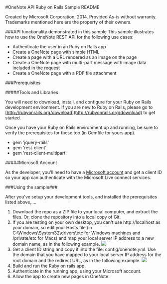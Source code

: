 #OneNote API Ruby on Rails Sample README

Created by Microsoft Corporation, 2014. Provided As-is without warranty. Trademarks mentioned here are the property of their owners.
 
###API functionality demonstrated in this sample
This sample illustrates how to use the OneNote REST API for the following use cases:
    
* Authenticate the user in an Ruby on Rails app
* Create a OneNote page with simple HTML 
* Create a page with a URL rendered as an image on the page
* Create a OneNote page with multi-part message with image data included in the request
* Create a OneNote page with a PDF file attachment
 

###Prerequisites

#####Tools and Libraries

You will need to download, install, and configure for your Ruby on Rails development environment. If you are new to Ruby on Rails, please go to [http://rubyonrails.org/download](http://rubyonrails.org/download) to get started.

Once you have your Ruby on Rails environment up and running, be sure to verify the prerequisites for these too (in Gemfile for yours app).
    
   * gem 'jquery-rails'
   * gem 'rest-client'	
   * gem 'rest-client-multipart'
    

#####Microsoft Account
    
As the developer, you'll need to have a [Microsoft account](http://msdn.microsoft.com/EN-US/library/office/dn575426.aspx) and get a client ID so your app can authenticate with the Microsoft Live connect services.
    

###Using the sample###

After you've setup your development tools, and installed the prerequisites listed above,....

   1. Download the repo as a ZIP file to your local computer, and extract the files. Or, clone the repository into a local copy of Git. 
   2. If you are testing on your own desktop, you can't use http://localhost as your domain, so edit your Hosts file (in C:\Windows\System32\drivers\etc for Windows machines and /private/etc for Macs) and map your local server IP address to a new domain name, as in the following example.
![](https://github.com/OneNoteDev/OneNoteAPISampleRuby-Private/blob/master/doc/HostsFile.png)
   3. Get a client ID string and copy it into the file: config/onenote.yml. Use the domain that you have mapped to your local server IP address for the root domain and the redirect URL, as in the following example.
![](https://github.com/OneNoteDev/OneNoteAPISampleRuby-Private/blob/master/doc/MSAScreenShot.png)
   5. Build and run the Ruby on rails app.
   6. Authenticate in the running app, using your Microsoft account. 
   7. Allow the app to create new pages in OneNote. 
